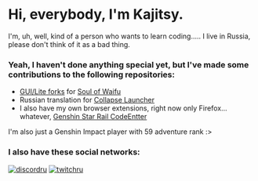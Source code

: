 # Hi, everybody, I'm Kajitsy.

I'm, uh, well, kind of a person who wants to learn coding..... I live in Russia, please don't think of it as a bad thing.


### Yeah, I haven't done anything special yet, but I've made some contributions to the following repositories:

- [GUI/Lite forks](https://github.com/Kajitsy/Soul-of-Waifu-Fork) for [Soul of Waifu](https://github.com/jofizcd/Soul-of-Waifu) 
- Russian translation for [Collapse Launcher](https://github.com/CollapseLauncher/Collapse)
 - I also have my own browser extensions, right now only Firefox... whatever, [Genshin Star Rail CodeEntter](https://github.com/Kajitsy/Genshin-Star-Rail-CodeEntter)

I'm also just a Genshin Impact player with 59 adventure rank :>

### I also have these social networks:

[![discordru](https://img.shields.io/badge/Discord-ru-7289da.svg)](https://discord.gg/6UvYzBKCZK)
[![twitchru](https://img.shields.io/badge/Twitch-ru-purple.svg)](https://twitch.tv/kajitsy_)

